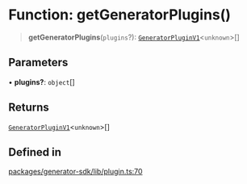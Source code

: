 # Function: getGeneratorPlugins()

> **getGeneratorPlugins**(`plugins`?): [`GeneratorPluginV1`](../interfaces/GeneratorPluginV1.md)\<`unknown`\>[]

## Parameters

• **plugins?**: `object`[]

## Returns

[`GeneratorPluginV1`](../interfaces/GeneratorPluginV1.md)\<`unknown`\>[]

## Defined in

[packages/generator-sdk/lib/plugin.ts:70](https://github.com/andreisergiu98/baeta/blob/e352a1ec749c5b23df693f5f8373ac0b75347349/packages/generator-sdk/lib/plugin.ts#L70)
